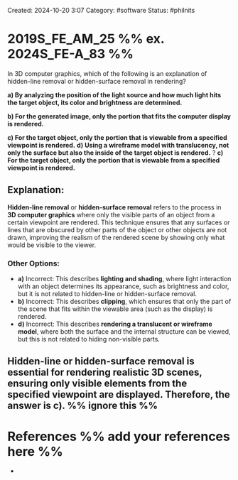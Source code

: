 Created: 2024-10-20 3:07
Category: #software 
Status: #philnits



# 2019S_FE_AM_25 %% ex. 2024S_FE-A_83 %%

In 3D computer graphics, which of the following is an explanation of hidden-line removal or hidden-surface removal in rendering? 

**a) By analyzing the position of the light source and how much light hits the target object, its color and brightness are determined.** 

**b) For the generated image, only the portion that fits the computer display is rendered.** 

**c) For the target object, only the portion that is viewable from a specified viewpoint is rendered.** 
**d) Using a wireframe model with translucency, not only the surface but also the inside of the target object is rendered.**
?
**c) For the target object, only the portion that is viewable from a specified viewpoint is rendered.**
## **Explanation:**

**Hidden-line removal** or **hidden-surface removal** refers to the process in **3D computer graphics** where only the visible parts of an object from a certain viewpoint are rendered. This technique ensures that any surfaces or lines that are obscured by other parts of the object or other objects are not drawn, improving the realism of the rendered scene by showing only what would be visible to the viewer.

### Other Options:

- **a)** Incorrect: This describes **lighting and shading**, where light interaction with an object determines its appearance, such as brightness and color, but it is not related to hidden-line or hidden-surface removal.
- **b)** Incorrect: This describes **clipping**, which ensures that only the part of the scene that fits within the viewable area (such as the display) is rendered.
- **d)** Incorrect: This describes **rendering a translucent or wireframe model**, where both the surface and the internal structure can be viewed, but this is not related to hiding non-visible parts.

Hidden-line or hidden-surface removal is essential for rendering realistic 3D scenes, ensuring only visible elements from the specified viewpoint are displayed. Therefore, the answer is **c)**.
%% ignore this %%
---









# References %% add your references here %%
- 